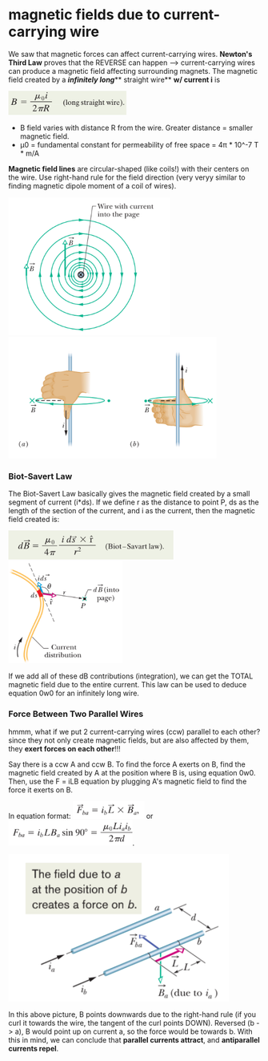 # magnetic fields due to current-carrying wire

We saw that magnetic forces can affect current-carrying wires. **Newton's Third Law** proves that the REVERSE can happen --> current-carrying wires can produce a magnetic field affecting surrounding magnets. The magnetic field created by a _**infinitely long**_** straight wire** **w/ current i** is &#x20;

![equation 0w0 - for reference](<../../.gitbook/assets/image (16).png>)

* B field varies with distance R from the wire. Greater distance = smaller magnetic field.
* µ0 = fundamental constant for permeability of free space = 4π \* 10^-7 T \* m/A

**Magnetic field lines** are circular-shaped (like coils!) with their centers on the wire. Use right-hand rule for the field direction (very veryy similar to finding magnetic dipole moment of a coil of wires).

![](<../../.gitbook/assets/image (26) (1) (1) (1).png>)         ![](<../../.gitbook/assets/image (18) (1) (1).png>)

### Biot-Savert Law

The Biot-Savert Law basically gives the magnetic field created by a small segment of current (i\*ds). If we define r as the distance to point P, ds as the length of the section of the current, and i as the current, then the magnetic field created is:

![](<../../.gitbook/assets/image (20) (1) (1) (1).png>)        ![](<../../.gitbook/assets/image (28) (1).png>)

If we add all of these dB contributions (integration), we can get the TOTAL magnetic field due to the entire current. This law can be used to deduce equation 0w0 for an infinitely long wire.

### Force Between Two Parallel Wires

hmmm, what if we put 2 current-carrying wires (ccw) parallel to each other? since they not only create magnetic fields, but are also affected by them, they **exert forces on each other**!!!&#x20;

Say there is a ccw A and ccw B. To find the force A exerts on B, find the magnetic field created by A at the position where B is, using equation 0w0. Then, use the F = iLB equation by plugging A's magnetic field to find the force it exerts on B.&#x20;

In equation format: ![](<../../.gitbook/assets/image (19) (1) (1).png>) or ![](<../../.gitbook/assets/image (23) (1) (1).png>).

![](<../../.gitbook/assets/image (22) (1) (1) (1).png>)

In this above picture, B points downwards due to the right-hand rule (if you curl it towards the wire, the tangent of the curl points DOWN). Reversed (b -> a), B would point up on current a, so the force would be towards b. With this in mind, we can conclude that **parallel currents attract**, and **antiparallel currents repel**.
